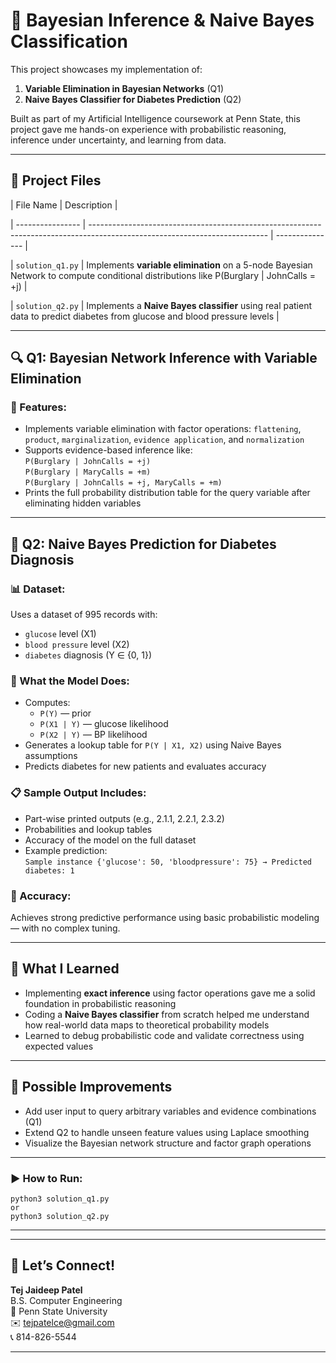 # 🧠 Bayesian Inference & Naive Bayes Classification

This project showcases my implementation of:

1. **Variable Elimination in Bayesian Networks** (Q1)
2. **Naive Bayes Classifier for Diabetes Prediction** (Q2)

Built as part of my Artificial Intelligence coursework at Penn State, this project gave me hands-on experience with probabilistic reasoning, inference under uncertainty, and learning from data.

---

## 📂 Project Files

| File Name | Description |

| ---------------- | -------------------------------------------------------------------------------------------------------------------------- | --------------- |

| `solution_q1.py` | Implements **variable elimination** on a 5-node Bayesian Network to compute conditional distributions like P(Burglary | JohnCalls = +j) |

| `solution_q2.py` | Implements a **Naive Bayes classifier** using real patient data to predict diabetes from glucose and blood pressure levels |

---

## 🔍 Q1: Bayesian Network Inference with Variable Elimination

### 🔧 Features:

-   Implements variable elimination with factor operations: `flattening`, `product`, `marginalization`, `evidence application`, and `normalization`
-   Supports evidence-based inference like:  
    `P(Burglary | JohnCalls = +j)`  
    `P(Burglary | MaryCalls = +m)`  
    `P(Burglary | JohnCalls = +j, MaryCalls = +m)`
-   Prints the full probability distribution table for the query variable after eliminating hidden variables

---

## 🔬 Q2: Naive Bayes Prediction for Diabetes Diagnosis

### 📊 Dataset:

Uses a dataset of 995 records with:

-   `glucose` level (X1)
-   `blood pressure` level (X2)
-   `diabetes` diagnosis (Y ∈ {0, 1})

### 🧩 What the Model Does:

-   Computes:
    -   `P(Y)` — prior
    -   `P(X1 | Y)` — glucose likelihood
    -   `P(X2 | Y)` — BP likelihood
-   Generates a lookup table for `P(Y | X1, X2)` using Naive Bayes assumptions
-   Predicts diabetes for new patients and evaluates accuracy

### 📋 Sample Output Includes:

-   Part-wise printed outputs (e.g., 2.1.1, 2.2.1, 2.3.2)
-   Probabilities and lookup tables
-   Accuracy of the model on the full dataset
-   Example prediction:  
    `Sample instance {'glucose': 50, 'bloodpressure': 75} → Predicted diabetes: 1`

### 🎯 Accuracy:

Achieves strong predictive performance using basic probabilistic modeling — with no complex tuning.

---

## 🧠 What I Learned

-   Implementing **exact inference** using factor operations gave me a solid foundation in probabilistic reasoning
-   Coding a **Naive Bayes classifier** from scratch helped me understand how real-world data maps to theoretical probability models
-   Learned to debug probabilistic code and validate correctness using expected values

---

## 📌 Possible Improvements

-   Add user input to query arbitrary variables and evidence combinations (Q1)
-   Extend Q2 to handle unseen feature values using Laplace smoothing
-   Visualize the Bayesian network structure and factor graph operations

---

### ▶️ How to Run:

    python3 solution_q1.py
    or
    python3 solution_q2.py

---

---

## 🧠 Let’s Connect!

**Tej Jaideep Patel**  
B.S. Computer Engineering  
📍 Penn State University  
✉️ tejpatelce@gmail.com  
📞 814-826-5544

---
